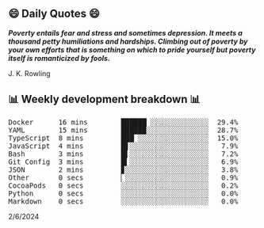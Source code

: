 ## 😄 Daily Quotes 😄

_**Poverty entails fear and stress and sometimes depression. It meets a thousand petty humiliations and hardships. Climbing out of poverty by your own efforts that is something on which to pride yourself but poverty itself is romanticized by fools.**_

J. K. Rowling



## 📊 Weekly development breakdown 📊

<pre>Docker      16 mins        ██████▏░░░░░░░░░░░░░░  29.4%
YAML        15 mins        ██████░░░░░░░░░░░░░░░  28.7%
TypeScript  8 mins         ███▏░░░░░░░░░░░░░░░░░  15.0%
JavaScript  4 mins         █▋░░░░░░░░░░░░░░░░░░░   7.9%
Bash        3 mins         █▌░░░░░░░░░░░░░░░░░░░   7.2%
Git Config  3 mins         █▍░░░░░░░░░░░░░░░░░░░   6.9%
JSON        2 mins         ▊░░░░░░░░░░░░░░░░░░░░   3.8%
Other       0 secs         ▏░░░░░░░░░░░░░░░░░░░░   0.9%
CocoaPods   0 secs         ░░░░░░░░░░░░░░░░░░░░░   0.2%
Python      0 secs         ░░░░░░░░░░░░░░░░░░░░░   0.0%
Markdown    0 secs         ░░░░░░░░░░░░░░░░░░░░░   0.0%</pre>

2/6/2024